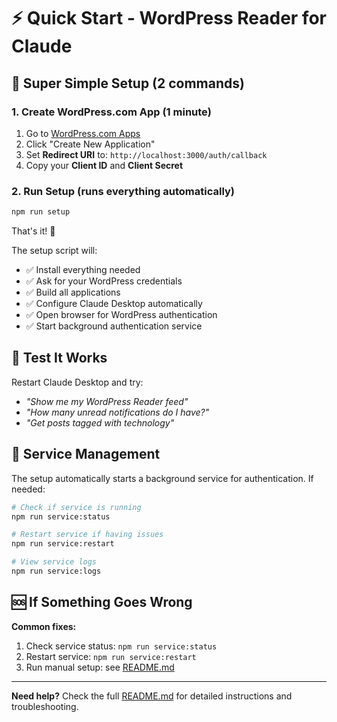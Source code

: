 # ⚡ Quick Start - WordPress Reader for Claude

## 🚀 Super Simple Setup (2 commands)

### 1. Create WordPress.com App (1 minute)

1. Go to [WordPress.com Apps](https://developer.wordpress.com/apps/)
2. Click "Create New Application"  
3. Set **Redirect URI** to: `http://localhost:3000/auth/callback`
4. Copy your **Client ID** and **Client Secret**

### 2. Run Setup (runs everything automatically)

```bash
npm run setup
```

That's it! 🎉

The setup script will:
- ✅ Install everything needed
- ✅ Ask for your WordPress credentials  
- ✅ Build all applications
- ✅ Configure Claude Desktop automatically
- ✅ Open browser for WordPress authentication
- ✅ Start background authentication service

## 🧪 Test It Works

Restart Claude Desktop and try:
- *"Show me my WordPress Reader feed"*
- *"How many unread notifications do I have?"*
- *"Get posts tagged with technology"*

## 🔧 Service Management

The setup automatically starts a background service for authentication. If needed:

```bash
# Check if service is running
npm run service:status

# Restart service if having issues
npm run service:restart

# View service logs
npm run service:logs
```

## 🆘 If Something Goes Wrong

**Common fixes:**
1. Check service status: `npm run service:status`
2. Restart service: `npm run service:restart`
3. Run manual setup: see [README.md](README.md)

---

**Need help?** Check the full [README.md](README.md) for detailed instructions and troubleshooting.